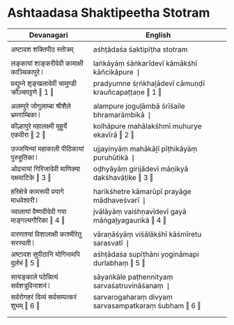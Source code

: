# Ashtaadasa Shaktipeetha Stotram

| Devanagari | English |
| ------ | ------ |
|  |  |
| अष्टादश शक्तिपीठ स्तोत्रम्   | aśhṭādaśa śaktipīṭha stotram   |
|  |  |
| लङ्कायां शाङ्करीदेवी कामाक्षी काञ्चिकापुरे ❘   | laṅkāyāṃ śāṅkarīdevī kāmākśhī kāñcikāpure ❘   |
| प्रद्युम्ने शृङ्खलादेवी चामुण्डी क्रौञ्चपट्टणे ‖ 1 ‖   | pradyumne śṛṅkhaḻādevī cāmuṇḍī krauñcapaṭṭaṇe ‖ 1 ‖   |
|  |  |
| अलम्पुरे जोगुलाम्बा श्रीशैले भ्रमराम्बिका ❘   | alampure joguḻāmbā śrīśaile bhramarāmbikā ❘   |
| कॊल्हापुरे महालक्ष्मी मुहुर्ये एकवीरा ‖ 2 ‖   | kolhāpure mahālakśhmī muhurye ekavīrā ‖ 2 ‖   |
|  |  |
| उज्जयिन्यां महाकाली पीठिकायां पुरुहूतिका ❘   | ujjayinyāṃ mahākāḻī pīṭhikāyāṃ puruhūtikā ❘   |
| ओढ्यायां गिरिजादेवी माणिक्या दक्षवाटिके ‖ 3 ‖   | oḍhyāyāṃ girijādevī māṇikyā dakśhavāṭike ‖ 3 ‖   |
|  |  |
| हरिक्षेत्रे कामरूपी प्रयागे माधवेश्वरी ❘   | harikśhetre kāmarūpī prayāge mādhaveśvarī ❘   |
| ज्वालायां वैष्णवीदेवी गया माङ्गल्यगौरिका ‖ 4 ‖   | jvālāyāṃ vaiśhṇavīdevī gayā māṅgaḻyagaurikā ‖ 4 ‖   |
|  |  |
| वारणाश्यां विशालाक्षी काश्मीरेतु सरस्वती ❘   | vāraṇāśyāṃ viśālākśhī kāśmīretu sarasvatī ❘   |
| अष्टादश सुपीठानि योगिनामपि दुर्लभं ‖ 5 ‖   | aśhṭādaśa supīṭhāni yogināmapi durlabhaṃ ‖ 5 ‖   |
|  |  |
| सायङ्काले पठेन्नित्यं सर्वशत्रुविनाशनं ❘   | sāyaṅkāle paṭhennityaṃ sarvaśatruvināśanaṃ ❘   |
| सर्वरोगहरं दिव्यं सर्वसम्पत्करं शुभम् ‖ 6 ‖   | sarvarogaharaṃ divyaṃ sarvasampatkaraṃ śubham ‖ 6 ‖   |
|  |  |
|  |  |
